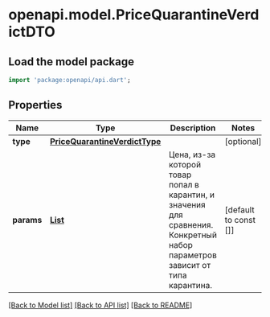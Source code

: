 # openapi.model.PriceQuarantineVerdictDTO

## Load the model package
```dart
import 'package:openapi/api.dart';
```

## Properties
Name | Type | Description | Notes
------------ | ------------- | ------------- | -------------
**type** | [**PriceQuarantineVerdictType**](PriceQuarantineVerdictType.md) |  | [optional] 
**params** | [**List<PriceQuarantineVerdictParameterDTO>**](PriceQuarantineVerdictParameterDTO.md) | Цена, из-за которой товар попал в карантин, и значения для сравнения. Конкретный набор параметров зависит от типа карантина. | [default to const []]

[[Back to Model list]](../README.md#documentation-for-models) [[Back to API list]](../README.md#documentation-for-api-endpoints) [[Back to README]](../README.md)


